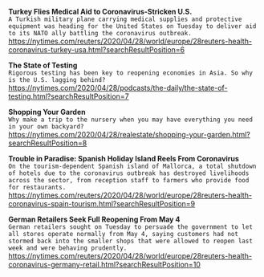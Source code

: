 **Turkey Flies Medical Aid to Coronavirus-Stricken U.S.**\
`A Turkish military plane carrying medical supplies and protective equipment was heading for the United States on Tuesday to deliver aid to its NATO ally battling the coronavirus outbreak.`\
https://nytimes.com/reuters/2020/04/28/world/europe/28reuters-health-coronavirus-turkey-usa.html?searchResultPosition=6

**The State of Testing**\
`Rigorous testing has been key to reopening economies in Asia. So why is the U.S. lagging behind?`\
https://nytimes.com/2020/04/28/podcasts/the-daily/the-state-of-testing.html?searchResultPosition=7

**Shopping Your Garden**\
`Why make a trip to the nursery when you may have everything you need in your own backyard?`\
https://nytimes.com/2020/04/28/realestate/shopping-your-garden.html?searchResultPosition=8

**Trouble in Paradise: Spanish Holiday Island Reels From Coronavirus**\
`On the tourism-dependent Spanish island of Mallorca, a total shutdown of hotels due to the coronavirus outbreak has destroyed livelihoods across the sector, from reception staff to farmers who provide food for restaurants.`\
https://nytimes.com/reuters/2020/04/28/world/europe/28reuters-health-coronavirus-spain-tourism.html?searchResultPosition=9

**German Retailers Seek Full Reopening From May 4**\
`German retailers sought on Tuesday to persuade the government to let all stores operate normally from May 4, saying customers had not stormed back into the smaller shops that were allowed to reopen last week and were behaving prudently.`\
https://nytimes.com/reuters/2020/04/28/world/europe/28reuters-health-coronavirus-germany-retail.html?searchResultPosition=10

